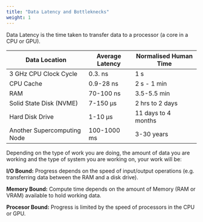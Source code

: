 ```yaml
---
title: "Data Latency and Bottleknecks"
weight: 1
---
```


Data Latency is the time taken to transfer data to a processor (a core in a CPU or GPU).

|        Data Location        | Average Latency | Normalised Human Time |
| --------------------------- | --------------- | --------------------- |
|    3 GHz CPU Clock Cycle    |     0.3. ns     |          1 s          |
|          CPU Cache          |    0.9-28 ns    |      2 s - 1 min      |
|             RAM             |    70-100 ns    |      3.5-5.5 min      |
|   Solid State Disk (NVME)   |   7-150 µs  	|    2 hrs to 2 days    |
|       Hard Disk Drive       |   1-10 µs	|  11 days to 4 months  |
| Another Supercomputing Node |   100-1000 ms   |       3-30 years      |

Depending on the type of work you are doing, the amount of data you are working and the type of system you are working on, your work will be:

**I/O Bound:** Progress depends on the speed of input/output operations (e.g. transferring data between the RAM and a disk drive). 

**Memory Bound:** Compute time depends on the amount of Memory (RAM or VRAM) available to hold working data. 

**Procesor Bound:** Progress is limited by the speed of processors in the CPU or GPU.
